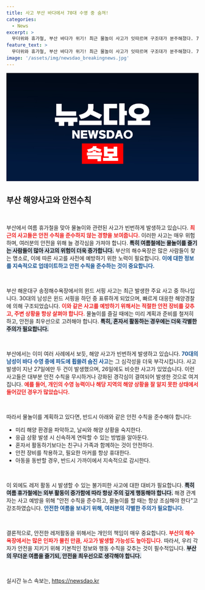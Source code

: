 ```yaml
---
title: 사고 부산 바다에서 70대 수영 중 숨져!
categories:
  - News
excerpt: >
  무더위와 휴가철, 부산 바다가 위기! 최근 물놀이 사고가 잇따르며 구조대가 분주해졌다. 70대 노인이 파도에 휩쓸려 숨진 안타까운 사건을 포함해, 안전 수칙 준수의 필요성이 급증하고 있다.
feature_text: >
  무더위와 휴가철, 부산 바다가 위기! 최근 물놀이 사고가 잇따르며 구조대가 분주해졌다. 70대 노인이 파도에 휩쓸려 숨진 안타까운 사건을 포함해, 안전 수칙 준수의 필요성이 급증하고 있다.
image: '/assets/img/newsdao_breakingnews.jpg'
---
```


<p><img src="/assets/img/newsdao_breakingnews.jpg" alt="implanttips 속보" /></p>

<h2 data-ke-size="size26">부산 해양사고와 안전수칙</h2>

<p data-ke-size="size16">&nbsp;</p>

<p>부산에서 여름 휴가철을 맞아 물놀이와 관련된 사고가 빈번하게 발생하고 있습니다. <b><span style="color: #ee2323;">최근의 사고들은 안전 수칙을 준수하지 않는 경향을 보여줍니다.</span></b> 이러한 사고는 매우 위험하며, 여러분의 안전을 위해 늘 경각심을 가져야 합니다. <b><span style="background-color: #21538527;">특히 여름철에는 물놀이를 즐기는 사람들이 많아 사고의 위험이 더욱 증가합니다.</span></b> 부산의 해수욕장은 많은 사람들이 찾는 명소로, 이에 따른 사고를 사전에 예방하기 위한 노력이 필요합니다. <b><span style="color: #1a5490;">이에 대한 정보를 지속적으로 업데이트하고 안전 수칙을 준수하는 것이 중요합니다.</span></b></p>

<p data-ke-size="size16">&nbsp;</p>

<p>부산 해운대구 송정해수욕장에서의 윈드 서핑 사고는 최근 발생한 주요 사고 중 하나입니다. 30대의 남성은 윈드 서핑을 하던 중 표류하게 되었으며, 빠르게 대응한 해양경찰에 의해 구조되었습니다. <b><span style="color: #ee2323;">이와 같은 사고를 예방하기 위해서는 적절한 안전 장비를 갖추고, 주변 상황을 항상 살펴야 합니다.</span></b> 물놀이를 즐길 때에는 미리 계획과 준비를 철저히 하고, 안전을 최우선으로 고려해야 합니다. <b><span style="background-color: #21538527;">특히, 혼자서 활동하는 경우에는 더욱 각별한 주의가 필요합니다.</span></b> </p>

<p data-ke-size="size16">&nbsp;</p>

<p>부산에서는 이미 여러 사례에서 보듯, 해양 사고가 빈번하게 발생하고 있습니다. <b><span style="color: #1a5490;">70대의 남성이 바다 수영 중에 파도에 휩쓸려 숨진 사고</span></b>는 그 심각성을 더욱 부각시킵니다. 사고 발생이 지난 27일에만 두 건이 발생했으며, 26일에도 비슷한 사고가 있었습니다. 이런 사고들은 대부분 안전 수칙을 무시하거나 강화된 경각심이 결여되어 발생한 것으로 여겨집니다. <b><span style="color: #ee2323;">예를 들어, 개인의 수영 능력이나 해당 지역의 해양 상황을 잘 알지 못한 상태에서 들어갔던 경우가 많았습니다.</span></b> </p>

<p data-ke-size="size16">&nbsp;</p>

<p>따라서 물놀이를 계획하고 있다면, 반드시 아래와 같은 안전 수칙을 준수해야 합니다:</p>

<ul>
  <li>미리 해양 환경을 파악하고, 날씨와 해양 상황을 숙지한다.</li>
  <li>응급 상황 발생 시 신속하게 연락할 수 있는 방법을 알아둔다.</li>
  <li>혼자서 활동하기보다는 친구나 가족과 함께하는 것이 안전하다.</li>
  <li>안전 장비를 착용하고, 필요한 마커를 항상 휴대한다.</li>
  <li>아동을 동반할 경우, 반드시 가까이에서 지속적으로 감시한다.</li>
</ul>

<p data-ke-size="size16">&nbsp;</p>

<p>이 외에도 레저 활동 시 발생할 수 있는 불가피한 사고에 대한 대비가 필요합니다. <b><span style="background-color: #21538527;">특히 여름 휴가철에는 외부 활동이 증가함에 따라 항상 주의 깊게 행동해야 합니다.</span></b> 해경 관계자는 사고 예방을 위해 "안전 수칙을 준수하고, 물놀이를 할 때는 항상 조심해야 한다"고 강조하였습니다. <b><span style="color: #1a5490;">안전한 여름을 보내기 위해, 여러분의 각별한 주의가 필요합니다.</span></b></p>

<p data-ke-size="size16">&nbsp;</p>

<p>결론적으로, 안전한 레저활동을 위해서는 개인의 책임이 매우 중요합니다. <b><span style="color: #ee2323;">부산의 해수욕장에서는 많은 인파가 몰린 만큼, 사고가 발생할 가능성도 높아집니다.</span></b> 따라서, 우리 각자가 안전을 지키기 위해 기본적인 정보와 행동 수칙을 갖추는 것이 필수적입니다. <b><span style="background-color: #21538527;">부산의 무더운 여름을 즐기되, 안전을 최우선으로 생각해야 합니다.</span></b> </p>

<p data-ke-size="size16">&nbsp;</p>
실시간 뉴스 속보는, <a href="https://newsdao.kr" rel="dofollow">https://newsdao.kr</a>


